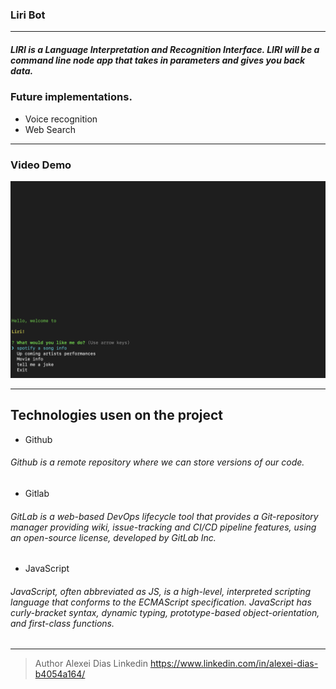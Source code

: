 ### Liri Bot
--------------------
#####  LIRI is a Language Interpretation and Recognition Interface. LIRI will be a command line node app that takes in parameters and gives you back data.

### Future implementations.

* Voice recognition
* Web Search


------
### Video Demo
[![Liri Demo video](./Liriscrennshot.png)](https://player.vimeo.com/video/363095338 "Liri Demo video")

---

## Technologies usen on the project
* Github
###### Github is a remote repository where we can store versions of our code.
* Gitlab
###### GitLab is a web-based DevOps lifecycle tool that provides a Git-repository manager providing wiki, issue-tracking and CI/CD pipeline features, using an open-source license, developed by GitLab Inc.

* JavaScript
###### JavaScript, often abbreviated as JS, is a high-level, interpreted scripting language that conforms to the ECMAScript specification. JavaScript has curly-bracket syntax, dynamic typing, prototype-based object-orientation, and first-class functions.

---
> Author
 Alexei Dias
 Linkedin 
 https://www.linkedin.com/in/alexei-dias-b4054a164/